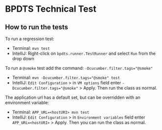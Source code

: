 # BPDTS Technical Test

## How to run the tests
To run a regression test:
* Terminal: `mvn test`
* IntelliJ: Right-click on `bpdts.runner.TestRunner` and select `Run` from the drop down

To run a `@smoke` test add the command:
`-Dcucumber.filter.tags="@smoke"`
* Terminal: `mvn -Dcucumber.filter.tags="@smoke" test`
* IntelliJ: `Edit Configuration` > in `VM options` field enter `-Dcucumber.filter.tags="@smoke"` > Apply. Then run the class as normal.

The application url has a default set, but can be overridden with an environment variable:
* Terminal: `APP_URL=<hostURI> mvn test` 
* IntelliJ: `Edit Configuration` > in `Environment variables` field enter `APP_URL=<hostURI>` > Apply. Then you can run the class as normal.
